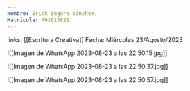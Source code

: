 ```yaml
---
Nombre: Erick Segura Sánchez.
Matrícula: A01613821.
---
```

links: [[Escritura Creativa]]
Fecha: Miércoles 23/Agosto/2023

![[Imagen de WhatsApp 2023-08-23 a las 22.50.15.jpg]]

![[Imagen de WhatsApp 2023-08-23 a las 22.50.37.jpg]]

![[Imagen de WhatsApp 2023-08-23 a las 22.50.57.jpg]]
